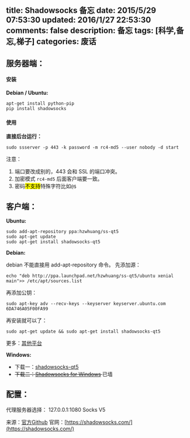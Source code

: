 title: Shadowsocks 备忘
date: 2015/5/29 07:53:30
updated: 2016/1/27 22:53:30
comments: false
description: 备忘
tags: [科学,备忘,梯子]
categories: 废话
---




## 服务器端：

#### 安装

**Debian / Ubuntu:**

```
apt-get install python-pip
pip install shadowsocks
```

<!--more-->

#### 使用

**直接后台运行：**

```
sudo ssserver -p 443 -k password -m rc4-md5 --user nobody -d start
```
注意：
1. 端口要改成别的，443 会和 SSL 的端口冲突。
2. 加密模式 `rc4-md5` 后面客户端要一致。
3. 密码<mark>不支持</mark>特殊字符比如`@$`

## 客户端：

**Ubuntu:**

```
sudo add-apt-repository ppa:hzwhuang/ss-qt5
sudo apt-get update
sudo apt-get install shadowsocks-qt5
```

**Debian:**

debian 不能直接用 add-apt-repository 命令。
先添加源：
```
echo "deb http://ppa.launchpad.net/hzwhuang/ss-qt5/ubuntu xenial main">> /etc/apt/sources.list
```
再添加公钥：
```
sudo apt-key adv --recv-keys --keyserver keyserver.ubuntu.com 6DA746A05F00FA99
```
再安装就可以了：
```
sudo apt-get update && sudo apt-get install shadowsocks-qt5
```
更多：[其他平台](https://github.com/librehat/shadowsocks-qt5/wiki/%E5%AE%89%E8%A3%85%E6%8C%87%E5%8D%97)


**Windows:**

* 下载一：[shadowsocks-qt5
](https://github.com/librehat/shadowsocks-qt5/releases/tag/v2.4.0)
* <del>下载二：[Shadowsocks for Windows](https://github.com/shadowsocks/shadowsocks-csharp) </del>已墙

## 配置：

代理服务器选择：
127.0.0.1:1080  Socks V5


来源：[官方Github](https://github.com/shadowsocks/shadowsocks/wiki/Shadowsocks-%E4%BD%BF%E7%94%A8%E8%AF%B4%E6%98%8E)
官网：[https://shadowsocks.com/](https://shadowsocks.com/)
